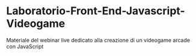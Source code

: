 # Laboratorio-Front-End-Javascript-Videogame
Materiale del webinar live dedicato alla creazione di un videogame arcade con JavaScript
